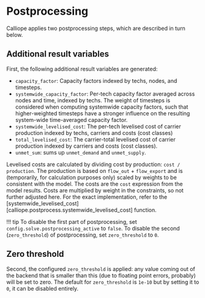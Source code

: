 # Postprocessing

Calliope applies two postprocessing steps, which are described in turn below.

## Additional result variables

First, the following additional result variables are generated:

* `capacity_factor`: Capacity factors indexed by techs, nodes, and timesteps.
* `systemwide_capacity_factor`: Per-tech capacity factor averaged across nodes and time, indexed by techs.
  The weight of timesteps is considered when computing systemwide capacity factors, such that higher-weighted timesteps have a stronger influence on the resulting system-wide time-averaged capacity factor.
* `systemwide_levelised_cost`: The per-tech levelised cost of carrier production indexed by techs, carriers and costs (cost classes)
* `total_levelised_cost`: The carrier-total levelised cost of carrier production indexed by carriers and costs (cost classes).
* `unmet_sum`: sums up `unmet_demand` and `unmet_supply`.

Levelised costs are calculated by dividing cost by production: `cost / production`.
The production is based on `flow_out` + `flow_export` and is (temporarily, for calculation purposes only) scaled by weights to be consistent with the model.
The costs are the `cost` expression from the model results.
Costs are multiplied by weight in the constraints, so not further adjusted here.
For the exact implementation, refer to the [systemwide_levelised_cost][calliope.postprocess.systemwide_levelised_cost] function.

!!! tip
    To disable the first part of postprocessing, set `config.solve.postprocessing_active` to `false`.
    To disable the second (`zero_threshold`) of postprocessing, set `zero_threshold` to `0`.

## Zero threshold

Second, the configured `zero_threshold`  is applied: any value coming out of the backend that is smaller than this (due to floating point errors, probably) will be set to zero.
The default for `zero_threshold` is `1e-10` but by setting it to `0`, it can be disabled entirely.
